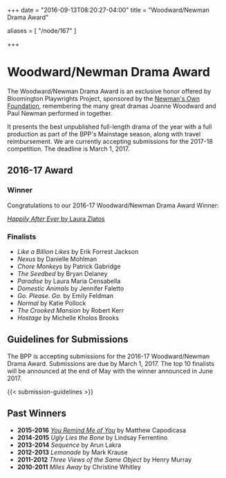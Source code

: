 +++
date = "2016-09-13T08:20:27-04:00"
title = "Woodward/Newman Drama Award"

aliases = [
    "/node/167"
]

+++

# Woodward/Newman Drama Award

The Woodward/Newman Drama Award is an exclusive honor offered by Bloomington Playwrights Project, sponsored by the [Newman's Own Foundation](http://newmansownfoundation.org/), remembering the many great dramas Joanne Woodward and Paul Newman performed in together.

It presents the best unpublished full-length drama of the year with a full production as part of the BPP's Mainstage season, along with travel reimbursement. We are currently accepting submissions for the 2017-18 competition. The deadline is March 1, 2017.

## 2016-17 Award

### Winner

Congratulations to our 2016-17 Woodward/Newman Drama Award Winner:

[_Happily After Ever_ by Laura Zlatos](/show/2016-2017/happily-after-ever/)

### Finalists

* _Like a Billion Likes_ by Erik Forrest Jackson
* _Nexus_ by Danielle Mohlman
* _Chore Monkeys_ by Patrick Gabridge
* _The Seedbed_ by Bryan Delaney
* _Paradise_ by Laura Maria Censabella
* _Domestic Animals_ by Jennifer Faletto
* _Go. Please. Go._ by Emily Feldman
* _Normal_ by Katie Pollock
* _The Crooked Mansion_ by Robert Kerr
* _Hostage_ by Michelle Kholos Brooks

## Guidelines for Submissions

The BPP is accepting submissions for the 2016-17 Woodward/Newman Drama Award. Submissions are due by March 1, 2017. The top 10 finalists will be announced at the end of May with the winner announced in June 2017.

{{< submission-guidelines >}}

## Past Winners

* **2015-2016** [_You Remind Me of You_](/show/2015-2016/you-remind-me-of-you/) by Matthew Capodicasa
* **2014-2015** _Ugly Lies the Bone_ by Lindsay Ferrentino
* **2013-2014** _Sequence_ by Arun Lakra
* **2012-2013** _Lemonade_ by Mark Krause
* **2011-2012** _Three Views of the Same Object_ by Henry Murray
* **2010-2011** _Miles Away_ by Christine Whitley

